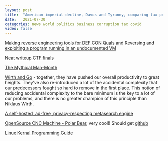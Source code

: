 ```yaml
---
layout: post
title:  "American imperial decline, Davos and Tyranny, comparing tax per GDP"
date:   2021-07-30
categories: news world politics business corruption tax covid
video: false
---
```


[Making reverse engineering tools for DEF CON Quals](//thume.ca/2021/05/09/making-reverse-engineering-tools-for-def-con-quals/) and [Reversing and exploiting a program running in an undocumented VM](//zackorndorff.com/2021/05/03/reversing-and-exploiting-a-program-running-in-an-undocumented-vm/)

[Neat writeup CTF finals](//zackorndorff.com/2018/11/13/csaw-ctf-finals-2018-wic-wac-woe-1-writeup/)

[The Mythical Man-Month](//en.wikipedia.org/wiki/The_Mythical_Man-Month)

[Wirth and Go](//www.fredrikholmqvist.com/posts/brooks-wirth-go/) - together, they have pushed our overall productivity to great heights. They’ve also re-introduced a lot of the accidental complexity that our predecessors fought so hard to remove in the first place.  This notion of reducing accidental complexity to the bare minimum is the key to a lot of our problems, and there is no greater champion of this principle than Niklaus Wirth.


[A self-hosted, ad-free, privacy-respecting metasearch engine](//github.com/benbusby/whoogle-search)

[OpenSource CNC Machine - Polar Bear](//www.kadirilkimen.com/thepolarbear/), very cool!! Should get [github](//github.com/kadirilkimen/Polar-Bear-Cnc-Machine)

[Linux Kernal Programming Guide](//sysprog21.github.io/lkmpg/)